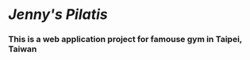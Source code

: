 # <i><b>Jenny's Pilatis</b></i>
### This is a web application project for famouse gym in Taipei, Taiwan 

